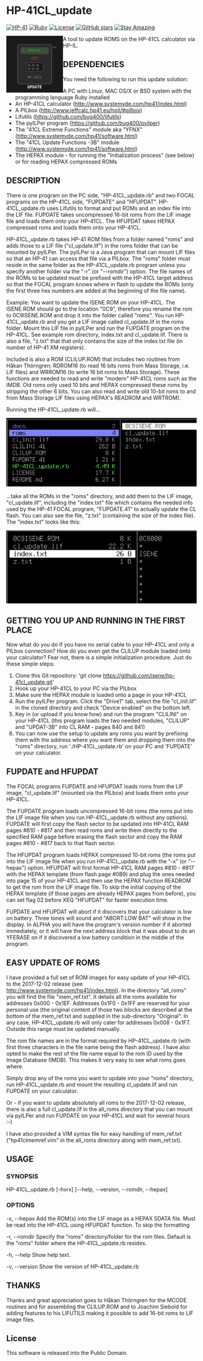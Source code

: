 # HP-41CL_update

[![HP-41](https://img.shields.io/badge/HP--41-Calculator-orange)](https://en.wikipedia.org/wiki/HP-41C)
[![Ruby](https://img.shields.io/badge/Ruby-CC342D?style=flat&logo=ruby&logoColor=white)](https://www.ruby-lang.org/)
[![License](https://img.shields.io/badge/License-Public%20Domain-brightgreen.svg)](https://unlicense.org/)
[![GitHub stars](https://img.shields.io/github/stars/isene/hp-41cl_update.svg)](https://github.com/isene/hp-41cl_update/stargazers)
[![Stay Amazing](https://img.shields.io/badge/Stay-Amazing-blue.svg)](https://isene.org)

<img src="hp41cl_logo.svg" align="left" width="150" height="150"> A tool to update ROMS on the HP-41CL calculator via HP-IL.

## DEPENDENCIES
You need the following to run this update solution:
- A PC with Linux, MAC OS/X or BSD system with the programming language Ruby installed
- An HP-41CL calculator (http://www.systemyde.com/hp41/index.html)
- A PILbox (http://www.jeffcalc.hp41.eu/hpil/#pilbox)
- Lifutils (https://github.com/bug400/lifutils)
- The pyILPer program (https://github.com/bug400/pyilper)
- The "41CL Extreme Functions" module aka "YFNX" (http://www.systemyde.com/hp41/software.html)
- The "41CL Update Functions -3B" module (http://www.systemyde.com/hp41/software.html)
- The HEPAX module - for running the "Initialization process" (see below) or for reading HEPAX compressed ROMs

## DESCRIPTION
There is one program on the PC side, "HP-41CL_update.rb" and two FOCAL programs on the HP-41CL side, "FUPDATE" and "HFUPDAT". HP-41CL_update.rb uses Lifutils to format and put ROMs and an index file into the LIF file. FUPDATE takes uncompressed 16-bit roms from the LIF image file and loads them onto your HP-41CL. The HFUPDAT takes HEPAX compressed roms and loads them onto your HP-41CL.

HP-41CL_update.rb takes HP-41 ROM files from a folder named "roms" and adds those to a LIF file ("cl_update.lif") in the roms folder that can be mounted by pyILPer. The pyILPer is a Java program that can mount LIF files so that an HP-41 can access that file via a PILbox. The "roms" folder must reside in the same folder as the HP-41CL_update.rb program unless you specify another folder via the "-r" (or "--romdir") option. The file names of the ROMs to be updated must be prefixed with the HP-41CL target address so that the FOCAL program knows where in flash to update the ROMs (only the first three hex numbers are added at the beginning of the file name).

 Example: You want to update the ISENE.ROM on your HP-41CL. The ISENE.ROM should go to the location "0C9", therefore you rename the rom to 0C9ISENE.ROM and drop it into the folder called "roms". You run HP-41CL_update.rb and you get a LIF image called cl_update.lif in the roms folder. Mount this LIF file in pyILPer and run the FUPDATE program on the HP-41CL. See example rom directory, index.txt and cl_update.lif. There is also a file, "z.txt" that that only contains the size of the index.txt file (in number of HP-41 XM registers).

Included is also a ROM (CLILUP.ROM) that includes two routines from Håkan Thörngren; RDROM16 (to read 16 bits roms from Mass Storage, i.e. LIF files) and WRROM16 (to write 16 bit roms to Mass Storage). These functions are needed to read and write "modern" HP-41CL roms such as the IMDB. Old roms only used 10 bits and HEPAX compressed these roms by stripping the other 6 bits. You can also read and write old 10-bit roms to and from Mass Storage LIF files using HEPAX's READROM and WRTROM).

Running the HP-41CL_update.rb will...

![Alt text](docs/img1.png?raw=true "Top Dir")

...take all the ROMs in the "roms" directory, and add them to the LIF image, "cl_update.lif", including the "index.txt" file which contains the needed info used by the HP-41 FOCAL program, "FUPDATE.41" to actually update the CL flash. You can also see the file, "z.txt" (containing the size of the index file). The "index.txt" looks like this:

![Alt text](docs/img2.png?raw=true "roms Dir")

## GETTING YOU UP AND RUNNING IN THE FIRST PLACE
Now what do you do if you have no serial cable to your HP-41CL and only a PILbox connection? How do you even get the CLILUP module loaded onto your calculator? Fear not, there is a simple initialization procedure. Just do these simple steps:

1. Clone this Git repository: 'git clone https://github.com/isene/hp-41cl_update.git'
2. Hook up your HP-41CL to your PC via the PILbox
3. Make sure the HEPAX module is loaded onto a page in your HP-41CL
4. Run the pyILPer program. Click the "Drive1" tab, select the file "cl_init.lif" in the cloned directory and check "Device enabled" on the bottom left.
5. Key in (or upload if you know how) and run the program "CLILINI" on your HP-41CL (this program loads the two needed modules, "CLILUP" and "UPDAT-3B" into CL RAM - pages 840 and 841)
6. You can now use the setup to update any roms you want by prefixing them with the address where you want them and dropping them into the "roms" directory, run './HP-41CL_update.rb' on your PC and 'FUPDATE' on your calculator.

## FUPDATE and HFUPDAT
The FOCAL programs FUPDATE and HFUPDAT loads roms from the LIF image, "cl_update.lif" (mounted via the PILbox) and loads them onto your HP-41CL.

The FUPDATE program loads uncompressed 16-bit roms (the roms put into the LIF image file when you run HP-41CL_update.rb without any options). FUPDATE will first copy the flash sector to be updated into HP-41CL RAM pages #810 - #817 and then read roms and write them directly to the specified RAM page before erasing the flash sector and copy the RAM pages #810 - #817 back to that flash sector.

The HFUPDAT program loads HEPAX compressed 10-bit roms (the roms put into the LIF image file when you run HP-41CL_update.rb with the "-x" (or "--hepax") option. HFUPDAT will first format HP-41CL RAM pages #810 - #817 with the HEPAX template (from flash page #0B9) and plug the ones needed into page 15 of your HP-41CL and then use the HEPAX function READROM to get the rom from the LIF image file. To skip the initial copying of the HEPAX template (if those pages are already HEPAX pages from before), you can set flag 02 before XEQ "HFUPDAT" for faster execution time.

FUPDATE and HFUPDAT will abort if it discovers that your calculator is low on battery. Three tones will sound and "ABORT:LOW BAT" will show in the display. In ALPHA you will have the program's version number if it aborted immediately, or it will have the next address block that it was about to do an YFERASE on if it discovered a low battery condition in the middle of the program.

## EASY UPDATE OF ROMS
I have provided a full set of ROM images for easy update of your HP-41CL to the 2017-12-02 release (see http://www.systemyde.com/hp41/index.html). In the directory "all_roms" you will find the file "mem_ref.txt". It details all the roms available for addresses 0x000 - 0x1EF. Addresses 0x1F0 - 0x1FF are reserved for your personal use (the original content of those two blocks are described at the bottom of the mem_ref.txt and supplied in the sub-directory "Original". In any case, HP-41CL_update.rb will only cater for addresses 0x008 - 0x1F7. Outside this range must be updated manually.

The rom file names are in the format required by HP-41CL_update.rb (with first three characters in the file name being the flash address). I have also opted to make the rest of the file name equal to the rom ID used by the Image Database (IMDB). This makes it very easy to see what roms goes where.

Simply drop any of the roms you want to update into your "roms" directory, run HP-41CL_update.rb and mount the resulting cl_update.lif and run FUPDATE on your calculator.

Or - if you want to update absolutely all roms to the 2017-12-02 release, there is also a full cl_update.lif in the all_roms directory that you can mount via pyILPer and run FUPDATE on your HP-41CL and wait for several hours :-)

I have also provided a VIM syntax file for easy handling of mem_ref.txt ("hp41clmemref.vim" in the all_roms directory along with mem_ref.txt).

## USAGE

### SYNOPSIS
HP-41CL_update.rb [-hvrx] [--help, --version, --romdir, --hepax]

### OPTIONS
-x, --hepax  Add the ROM(s) into the LIF image as a HEPAX SDATA file. Must be read into the HP-41CL using HFUPDAT function. To skip the formatting

-r, --romdir  Specify the "roms" directory/folder for the rom files. Default is the "roms" folder where the HP-41CL_update.rb resides.

-h, --help	Show help text.

-v, --version  Show the version of HP-41CL_update.rb

## THANKS
Thanks and great appreciation goes to Håkan Thörngren for the MCODE routines and for assembling the CLILUP.ROM and to Joachim Siebold for adding features to his LIFUTILS making it possible to add 16-bit roms to LIF image files.

## License
This software is released into the Public Domain.
